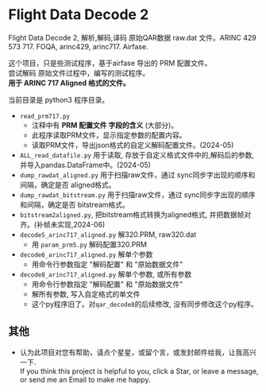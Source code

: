 # Flight Data Decode 2   

Flight Data Decode 2, 解析,解码,译码 原始QAR数据 raw.dat 文件。ARINC 429 573 717. FOQA, arinc429, arinc717. Airfase.  

这个项目，只是些测试程序，基于airfase 导出的 PRM 配置文件。   
尝试解码 原始文件过程中，编写的测试程序。   
**用于 ARINC 717 Aligned 格式的文件。**   

当前目录是 python3 程序目录。  
* `read_prm717.py`   
  - 注释中有 **PRM 配置文件 字段的含义** (大部分)。  
  - 此程序读取PRM文件，显示指定参数的配置内容。   
  - 读取PRM文件，导出json格式的自定义解码配置文件。(2024-05)   
* `ALL_read_datafile.py` 用于读取, 存放于自定义格式文件中的,解码后的参数, 并导入pandas.DataFrame中。(2024-05)   
* `dump_rawdat_aligned.py` 用于扫描raw文件，通过 sync同步字出现的顺序和间隔，确定是否 aligned格式。   
* `dump_rawdat_bitstream.py` 用于扫描raw文件，通过 sync同步字出现的顺序和间隔，确定是否 bitstream格式。  
* `bitstream2aligned.py`, 把bitstream格式转换为aligned格式, 并把数据帧对齐。(补帧未实现,2024-06)   
* `decode5_arinc717_aligned.py` 解320.PRM, raw320.dat   
  - 用 `param_prm5.py` 解码配置320.PRM   
* `decode6_arinc717_aligned.py` 解单个参数
  - 用命令行参数指定 "解码配置" 和 "原始数据文件"   
* `decode8_arinc717_aligned.py` 解单个参数, 或所有参数
  - 用命令行参数指定 "解码配置" 和 "原始数据文件"   
  - 解所有参数, 写入自定格式的单文件   
  - 这个py程序旧了。对`qar_decode8`的后续修改, 没有同步修改这个py程序。   

## 其他  
* 认为此项目对您有帮助，请点个星星，或留个言，或发封邮件给我，让我高兴一下.   
  If you think this project is helpful to you, click a Star, or leave a message, or send me an Email to make me happy.  



